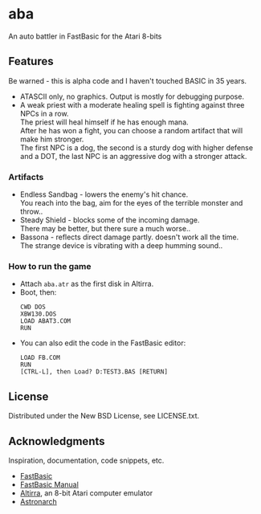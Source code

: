 # aba
An auto battler in FastBasic for the Atari 8-bits

## Features

Be warned - this is alpha code and I haven't touched BASIC in 35 years.  

* ATASCII only, no graphics. Output is mostly for debugging purpose. 
* A weak priest with a moderate healing spell is fighting against three NPCs in a row.  
  The priest will heal himself if he has enough mana.  
  After he has won a fight, you can choose a random artifact that will make him stronger.  
  The first NPC is a dog, the second is a sturdy dog with higher defense and a DOT,
  the last NPC is an aggressive dog with a stronger attack.

### Artifacts

* Endless Sandbag - lowers the enemy's hit chance.  
  You reach into the bag, aim for the eyes of the terrible monster and throw..
* Steady Shield - blocks some of the incoming damage.  
  There may be better, but there sure a much worse..
* Bassona - reflects direct damage partly. doesn't work all the time.  
  The strange device is vibrating with a deep humming sound..

### How to run the game

* Attach ``aba.atr`` as the first disk in Altirra.
* Boot, then:
  ```
  CWD DOS
  XBW130.DOS
  LOAD ABAT3.COM
  RUN
  ```
* You can also edit the code in the FastBasic editor:
  ```
  LOAD FB.COM
  RUN
  [CTRL-L], then Load? D:TEST3.BAS [RETURN]
  ```

## License

Distributed under the New BSD License, see LICENSE.txt.

## Acknowledgments

Inspiration, documentation, code snippets, etc.
* [FastBasic](https://github.com/dmsc/fastbasic)
* [FastBasic Manual](https://github.com/dmsc/fastbasic/blob/master/manual.md)
* [Altirra](https://www.virtualdub.org/altirra.html), an 8-bit Atari computer emulator
* [Astronarch](https://store.steampowered.com/app/1234940/Astronarch/)
